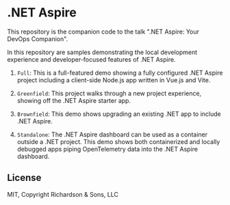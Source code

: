 .NET Aspire
===========

This repository is the companion code to the talk ".NET Aspire: Your DevOps Companion".

In this repository are samples demonstrating the local development experience and developer-focused features of .NET Aspire.

1. `Full`: This is a full-featured demo showing a fully configured .NET Aspire project including a client-side Node.js app written in Vue.js and Vite.

2. `Greenfield`: This project walks through a new project experience, showing off the .NET Aspire starter app.

3. `Brownfield`: This demo shows upgrading an existing .NET app to include .NET Aspire.

4. `Standalone`: The .NET Aspire dashboard can be used as a container outside a .NET project.  This demo shows both containerized and locally debugged apps piping OpenTelemetry data into the .NET Aspire dashboard.

License
-------

MIT, Copyright Richardson & Sons, LLC
